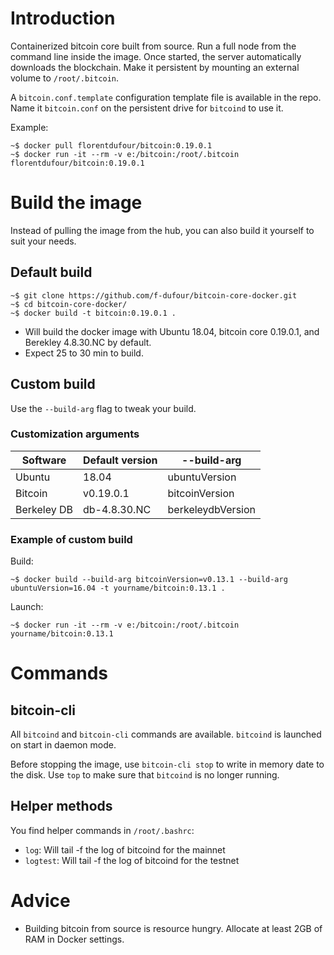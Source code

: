 # Introduction

Containerized bitcoin core built from source. Run a full node from the command line inside the image. Once started, the server automatically downloads the blockchain. Make it persistent by mounting an external volume to `/root/.bitcoin`.

A `bitcoin.conf.template` configuration template file is available in the repo. Name it `bitcoin.conf` on the persistent drive for `bitcoind` to use it.

Example:

```shell
~$ docker pull florentdufour/bitcoin:0.19.0.1
~$ docker run -it --rm -v e:/bitcoin:/root/.bitcoin florentdufour/bitcoin:0.19.0.1
```

# Build the image

Instead of pulling the image from the hub, you can also build it yourself to suit your needs.

## Default build

```shell
~$ git clone https://github.com/f-dufour/bitcoin-core-docker.git
~$ cd bitcoin-core-docker/
~$ docker build -t bitcoin:0.19.0.1 .
```

* Will build the docker image with Ubuntu 18.04, bitcoin core 0.19.0.1, and Berekley 4.8.30.NC by default.
* Expect 25 to 30 min to build.

## Custom build

Use the `--build-arg` flag to tweak your build.

### Customization arguments

| Software    | Default version      | --build-arg       |
|-------------|----------------------|-------------------|
| Ubuntu      | 18.04                | ubuntuVersion     |
| Bitcoin     | v0.19.0.1            | bitcoinVersion    |
| Berkeley DB | db-4.8.30.NC         | berkeleydbVersion |

### Example of custom build

Build:

```shell
~$ docker build --build-arg bitcoinVersion=v0.13.1 --build-arg ubuntuVersion=16.04 -t yourname/bitcoin:0.13.1 .
```

Launch:

```shell
~$ docker run -it --rm -v e:/bitcoin:/root/.bitcoin yourname/bitcoin:0.13.1
```

# Commands

## bitcoin-cli

All `bitcoind` and `bitcoin-cli` commands are available. `bitcoind` is launched on start in daemon mode.

Before stopping the image, use `bitcoin-cli stop` to write in memory date to the disk. Use `top` to make sure that `bitcoind` is no longer running.

## Helper methods

You find helper commands in `/root/.bashrc`:

- `log`: Will tail -f the log of bitcoind for the mainnet
- `logtest`: Will tail -f the log of bitcoind for the testnet

# Advice

* Building bitcoin from source is resource hungry. Allocate at least 2GB of RAM in Docker settings.
